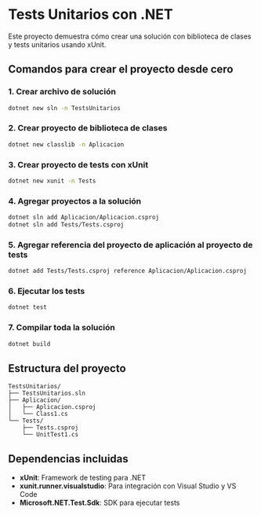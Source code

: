 # Tests Unitarios con .NET

Este proyecto demuestra cómo crear una solución con biblioteca de clases y tests unitarios usando xUnit.

## Comandos para crear el proyecto desde cero

### 1. Crear archivo de solución
```bash
dotnet new sln -n TestsUnitarios
```

### 2. Crear proyecto de biblioteca de clases
```bash
dotnet new classlib -n Aplicacion
```

### 3. Crear proyecto de tests con xUnit
```bash
dotnet new xunit -n Tests
```

### 4. Agregar proyectos a la solución
```bash
dotnet sln add Aplicacion/Aplicacion.csproj
dotnet sln add Tests/Tests.csproj
```

### 5. Agregar referencia del proyecto de aplicación al proyecto de tests
```bash
dotnet add Tests/Tests.csproj reference Aplicacion/Aplicacion.csproj
```

### 6. Ejecutar los tests
```bash
dotnet test
```

### 7. Compilar toda la solución
```bash
dotnet build
```

## Estructura del proyecto
```
TestsUnitarios/
├── TestsUnitarios.sln
├── Aplicacion/
│   ├── Aplicacion.csproj
│   └── Class1.cs
└── Tests/
    ├── Tests.csproj
    └── UnitTest1.cs
```

## Dependencias incluidas
- **xUnit**: Framework de testing para .NET
- **xunit.runner.visualstudio**: Para integración con Visual Studio y VS Code
- **Microsoft.NET.Test.Sdk**: SDK para ejecutar tests